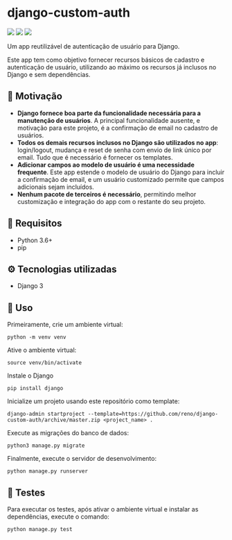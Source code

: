 # django-custom-auth

![](https://img.shields.io/pypi/pyversions/Django) ![](https://img.shields.io/travis/reno/django-custom-auth) ![](https://img.shields.io/coveralls/github/reno/django-custom-auth)

Um app reutilizável de autenticação de usuário para Django.

Este app tem como objetivo fornecer recursos básicos de cadastro e autenticação de usuário, utilizando ao máximo os recursos já inclusos no Django e sem dependências.


## 💭 Motivação

- **Django fornece boa parte da funcionalidade necessária para a manutenção de usuários**. A principal funcionalidade ausente, e motivação para este projeto, é a confirmação de email no cadastro de usuários.
- **Todos os demais recursos inclusos no Django são utilizados no app**: login/logout, mudança e reset de senha com envio de link único por email. Tudo que é necessário é fornecer os templates.
- **Adicionar campos ao modelo de usuário é uma necessidade frequente**. Este app estende o modelo de usuário do Django para incluir a confirmação de email, e um usuário customizado permite que campos adicionais sejam incluídos. 
- **Nenhum pacote de terceiros é necessário**, permitindo melhor customização e integração do app com o restante do seu projeto.



## 📌 Requisitos
- Python 3.6+
- pip
  

## ⚙️ Tecnologias utilizadas
- Django 3
  

## 🚀 Uso

Primeiramente, crie um ambiente virtual:

`python -m venv venv`

Ative o ambiente virtual:

`source venv/bin/activate`

Instale o Django

`pip install django`

Inicialize um projeto usando este repositório como template:

`django-admin startproject --template=https://github.com/reno/django-custom-auth/archive/master.zip <project_name> .`

Execute as migrações do banco de dados:

`python3 manage.py migrate`

Finalmente, execute o servidor de desenvolvimento:

`python manage.py runserver`


## 🎯 Testes

Para executar os testes, após ativar o ambiente virtual e instalar as dependências, execute o comando:

`python manage.py test`

